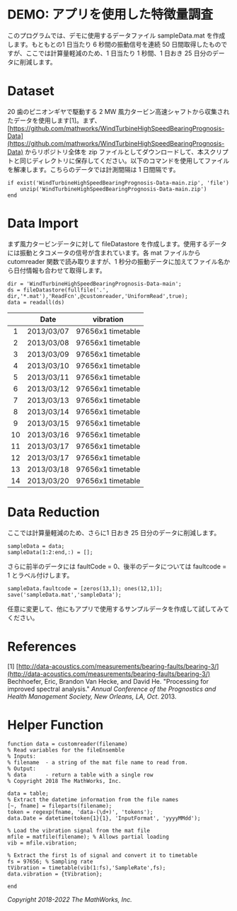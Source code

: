 # DEMO: アプリを使用した特徴量調査

このプログラムでは、デモに使用するデータファイル sampleData.mat を作成します。もともとの1 日当たり 6 秒間の振動信号を連続 50 日間取得したものですが、ここでは計算量軽減のため、1 日当たり 1 秒間、1 日おき 25 日分のデータに削減します。

# Dataset

20 歯のピニオンギヤで駆動する 2 MW 風力タービン高速シャフトから収集されたデータを使用します[1]。まず、[https://github.com/mathworks/WindTurbineHighSpeedBearingPrognosis-Data](https://github.com/mathworks/WindTurbineHighSpeedBearingPrognosis-Data) からリポジトリ全体を zip ファイルとしてダウンロードして、本スクリプトと同じディレクトリに保存してください。以下のコマンドを使用してファイルを解凍します。こちらのデータでは計測間隔は 1 日間隔です。

```matlab:Code
if exist('WindTurbineHighSpeedBearingPrognosis-Data-main.zip', 'file')
    unzip('WindTurbineHighSpeedBearingPrognosis-Data-main.zip')
end
```

# Data Import

まず風力タービンデータに対して fileDatastore を作成します。使用するデータには振動とタコメータの信号が含まれています。各 mat ファイルからcutomreader 関数で読み取りますが、1 秒分の振動データに加えてファイル名から日付情報も合わせて取得します。

```matlab:Code
dir = 'WindTurbineHighSpeedBearingPrognosis-Data-main';
ds = fileDatastore(fullfile('.', dir,'*.mat'),'ReadFcn',@customreader,'UniformRead',true);
data = readall(ds)
```

| |Date|vibration|
|:--:|:--:|:--:|
|1|2013/03/07|97656x1 timetable|
|2|2013/03/08|97656x1 timetable|
|3|2013/03/09|97656x1 timetable|
|4|2013/03/10|97656x1 timetable|
|5|2013/03/11|97656x1 timetable|
|6|2013/03/12|97656x1 timetable|
|7|2013/03/13|97656x1 timetable|
|8|2013/03/14|97656x1 timetable|
|9|2013/03/15|97656x1 timetable|
|10|2013/03/16|97656x1 timetable|
|11|2013/03/17|97656x1 timetable|
|12|2013/03/17|97656x1 timetable|
|13|2013/03/18|97656x1 timetable|
|14|2013/03/20|97656x1 timetable|

# Data Reduction

ここでは計算量軽減のため、さらに1 日おき 25 日分のデータに削減します。

```matlab:Code
sampleData = data;
sampleData(1:2:end,:) = [];
```

さらに前半のデータには faultCode = 0、後半のデータについては faultcode = 1 とラベル付けします。

```matlab:Code
sampleData.faultcode = [zeros(13,1); ones(12,1)];
save('sampleData.mat','sampleData');
```

任意に変更して、他にもアプリで使用するサンプルデータを作成して試してみてください。

# References

[1] [<http://data-acoustics.com/measurements/bearing-faults/bearing-3/](http://data-acoustics.com/measurements/bearing-faults/bearing-3/)> Bechhoefer, Eric, Brandon Van Hecke, and David He. "Processing for improved spectral analysis." *Annual Conference of the Prognostics and Health Management Society, New Orleans, LA, Oct*. 2013.

# Helper Function

```matlab:Code
function data = customreader(filename)
% Read variables for the fileEnsemble
% Inputs:
% filename  - a string of the mat file name to read from.
% Output:
% data      - return a table with a single row
% Copyright 2018 The MathWorks, Inc.

data = table;
% Extract the datetime information from the file names
[~, fname] = fileparts(filename);
token = regexp(fname, 'data-(\d+)', 'tokens');
data.Date = datetime(token{1}{1}, 'InputFormat', 'yyyyMMdd');

% Load the vibration signal from the mat file
mfile = matfile(filename); % Allows partial loading
vib = mfile.vibration;

% Extract the first 1s of signal and convert it to timetable
fs = 97656; % Sampling rate
tVibration = timetable(vib(1:fs),'SampleRate',fs);
data.vibration = {tVibration};

end

```

*Copyright 2018-2022 The MathWorks, Inc.*
